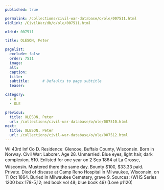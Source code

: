 ```yaml
---
published: true

permalink: /collections/civil-war-database/o/ole/007511.html
oldlink: /CivilWar/db/o/ole/007511.html

oldid: 007511

title: OLESON, Peter

pagelist:
  exclude: false
  order: 7511
  image: 
  alt:
  caption:
  title:
  subtitle:      # Defaults to page subtitle
  teaser:

category: 
  - O 
  - OLE

previous:
  title: OLESON, Peter
  url: /collections/civil-war-database/o/ole/007510.html  
next:
  title: OLESON, Peter
  url: /collections/civil-war-database/o/ole/007512.html   
---
```

WI 43rd Inf Co D. Residence: Glencoe, Buffalo County, Wisconsin. Born in Norway. Civil War: Laborer. Age 28. Unmarried. Blue eyes, light hair, dark complexion, 5&#146;10&#148;. Enlisted for one year on 2 Sep 1864 at La Crosse, Wisconsin. Mustered there the same day. Bounty $100, $33.33 paid. Private. Died of disease at Camp Reno Hospital in Milwaukee, Wisconsin, on 11 Oct 1864. Buried in Milwaukee Cemetery, grave 9. Sources: (WHS Series 1200 box 178-5,12; red book vol 48; blue book 49) (Love p1120)